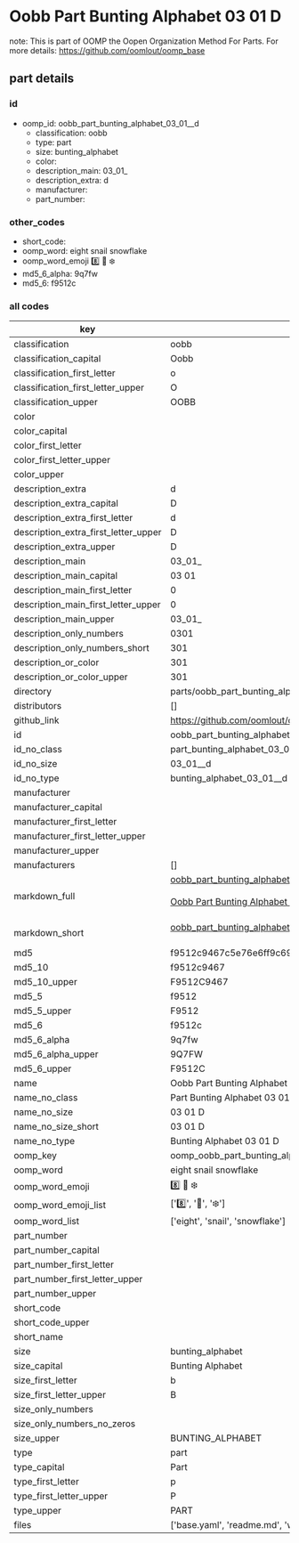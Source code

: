 # Oobb Part Bunting Alphabet 03 01  D  

note: This is part of OOMP the Oopen Organization Method For Parts. For more details: https://github.com/oomlout/oomp_base

##  part details





### id
* oomp_id: oobb_part_bunting_alphabet_03_01__d
  * classification: oobb
  * type: part
  * size: bunting_alphabet
  * color: 
  * description_main: 03_01_
  * description_extra: d
  * manufacturer: 
  * part_number: 

### other_codes
* short_code: 
* oomp_word: eight snail snowflake
* oomp_word_emoji :eight: :snail: :snowflake:
* md5_6_alpha: 9q7fw
* md5_6: f9512c

### all codes 
| key | value |  
| --- | --- |  
| classification | oobb |  
| classification_capital | Oobb |  
| classification_first_letter | o |  
| classification_first_letter_upper | O |  
| classification_upper | OOBB |  
| color |  |  
| color_capital |  |  
| color_first_letter |  |  
| color_first_letter_upper |  |  
| color_upper |  |  
| description_extra | d |  
| description_extra_capital | D |  
| description_extra_first_letter | d |  
| description_extra_first_letter_upper | D |  
| description_extra_upper | D |  
| description_main | 03_01_ |  
| description_main_capital | 03 01  |  
| description_main_first_letter | 0 |  
| description_main_first_letter_upper | 0 |  
| description_main_upper | 03_01_ |  
| description_only_numbers | 0301 |  
| description_only_numbers_short | 301 |  
| description_or_color | 301 |  
| description_or_color_upper | 301 |  
| directory | parts/oobb_part_bunting_alphabet_03_01__d |  
| distributors | [] |  
| github_link | https://github.com/oomlout/oomlout_oomp_part_src/tree/main/parts/oobb_part_bunting_alphabet_03_01__d/working |  
| id | oobb_part_bunting_alphabet_03_01__d |  
| id_no_class | part_bunting_alphabet_03_01__d |  
| id_no_size | 03_01__d |  
| id_no_type | bunting_alphabet_03_01__d |  
| manufacturer |  |  
| manufacturer_capital |  |  
| manufacturer_first_letter |  |  
| manufacturer_first_letter_upper |  |  
| manufacturer_upper |  |  
| manufacturers | [] |  
| markdown_full | [oobb_part_bunting_alphabet_03_01__d](https://github.com/oomlout/oomlout_oomp_part_src/tree/main/parts/oobb_part_bunting_alphabet_03_01__d/working)<br>[](https://github.com/oomlout/oomlout_oomp_part_src/tree/main/parts/oobb_part_bunting_alphabet_03_01__d/working)<br>[Oobb Part Bunting Alphabet 03 01  D](https://github.com/oomlout/oomlout_oomp_part_src/tree/main/parts/oobb_part_bunting_alphabet_03_01__d/working)<br><br> |  
| markdown_short | [oobb_part_bunting_alphabet_03_01__d](https://github.com/oomlout/oomlout_oomp_part_src/tree/main/parts/oobb_part_bunting_alphabet_03_01__d/working)<br><br> |  
| md5 | f9512c9467c5e76e6ff9c69708b36b90 |  
| md5_10 | f9512c9467 |  
| md5_10_upper | F9512C9467 |  
| md5_5 | f9512 |  
| md5_5_upper | F9512 |  
| md5_6 | f9512c |  
| md5_6_alpha | 9q7fw |  
| md5_6_alpha_upper | 9Q7FW |  
| md5_6_upper | F9512C |  
| name | Oobb Part Bunting Alphabet 03 01  D |  
| name_no_class | Part Bunting Alphabet 03 01  D |  
| name_no_size | 03 01  D |  
| name_no_size_short | 03 01  D |  
| name_no_type | Bunting Alphabet 03 01  D |  
| oomp_key | oomp_oobb_part_bunting_alphabet_03_01__d |  
| oomp_word | eight snail snowflake |  
| oomp_word_emoji | :eight: :snail: :snowflake: |  
| oomp_word_emoji_list | [':eight:', ':snail:', ':snowflake:'] |  
| oomp_word_list | ['eight', 'snail', 'snowflake'] |  
| part_number |  |  
| part_number_capital |  |  
| part_number_first_letter |  |  
| part_number_first_letter_upper |  |  
| part_number_upper |  |  
| short_code |  |  
| short_code_upper |  |  
| short_name |  |  
| size | bunting_alphabet |  
| size_capital | Bunting Alphabet |  
| size_first_letter | b |  
| size_first_letter_upper | B |  
| size_only_numbers |  |  
| size_only_numbers_no_zeros |  |  
| size_upper | BUNTING_ALPHABET |  
| type | part |  
| type_capital | Part |  
| type_first_letter | p |  
| type_first_letter_upper | P |  
| type_upper | PART |  
| files | ['base.yaml', 'readme.md', 'working.json', 'working.yaml'] |  
